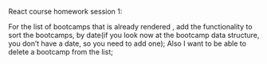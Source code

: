 React course homework session 1:

For the list of bootcamps that is already rendered , add the functionality to sort the bootcamps, by date(if you look now at the bootcamp data structure, you don’t have a date, so you need to add one);
Also I want to be able to delete a bootcamp from the list;
